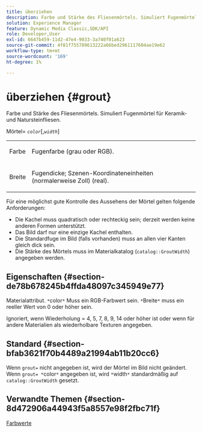```yaml
---
title: überziehen
description: Farbe und Stärke des Fliesenmörtels. Simuliert Fugenmörtel für Keramik- und Natursteinfliesen.
solution: Experience Manager
feature: Dynamic Media Classic,SDK/API
role: Developer,User
exl-id: 6647b459-11d2-47e4-9033-3a740f01a623
source-git-commit: 4f81f755789613222a66bed2961117604ae19e62
workflow-type: tm+mt
source-wordcount: '169'
ht-degree: 1%

---
```


# überziehen {#grout}

Farbe und Stärke des Fliesenmörtels. Simuliert Fugenmörtel für Keramik- und Natursteinfliesen.

Mörtel= *`color`*[,*`width`*]

<table id="simpletable_302B78CFC8F14E0F962D1D2064AD1371"> 
 <tr class="strow"> 
  <td class="stentry"> <p> <span class="codeph"> <span class="varname"> Farbe </span> </span> </p> </td>
  <td class="stentry"> <p>Fugenfarbe (grau oder RGB). </p> </td> 
 </tr> 
 <tr class="strow"> 
  <td class="stentry"> <p> <span class="codeph"> <span class="varname"> Breite </span> </span> </p> </td>
  <td class="stentry"> <p>Fugendicke; Szenen-Koordinateneinheiten (normalerweise Zoll) (real). </p> </td>
 </tr> 
</table>

Für eine möglichst gute Kontrolle des Aussehens der Mörtel gelten folgende Anforderungen:

* Die Kachel muss quadratisch oder rechteckig sein; derzeit werden keine anderen Formen unterstützt.
* Das Bild darf nur eine einzige Kachel enthalten.
* Die Standardfuge im Bild (falls vorhanden) muss an allen vier Kanten gleich dick sein.
* Die Stärke des Mörtels muss im Materialkatalog (`catalog::GroutWidth`) angegeben werden.

## Eigenschaften {#section-de78b678245b4ffda48097c345949e77}

Materialattribut. `*`color`*` Muss ein RGB-Farbwert sein. `*`Breite`*` muss ein reeller Wert von 0 oder höher sein.

Ignoriert, wenn Wiederholung = 4, 5, 7, 8, 9, 14 oder höher ist oder wenn für andere Materialien als wiederholbare Texturen angegeben.

## Standard {#section-bfab3621f70b4489a21994ab11b20cc6}

Wenn `grout=` nicht angegeben ist, wird der Mörtel im Bild nicht geändert. Wenn `grout= *`color`*` angegeben ist, wird `*`width`*` standardmäßig auf `catalog::GroutWidth` gesetzt.

## Verwandte Themen {#section-8d472906a44943f5a8557e98f2fbc71f}

[Farbwerte](../../../../../ir-api/http-protocol/image-rendering-api-ref/c-ir-http-protocol-ref/c-ir-http-protocol-syntax-and-features/r-ir-color-values.md#reference-657f95c0841742d2a55a48bc938303f6)
